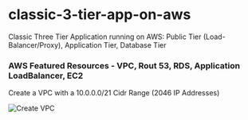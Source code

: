 # classic-3-tier-app-on-aws
Classic Three Tier Application running on AWS: Public Tier (Load-Balancer/Proxy), Application Tier, Database Tier

### AWS Featured Resources - VPC, Rout 53, RDS, Application LoadBalancer, EC2

Create a VPC with a 10.0.0.0/21 Cidr Range (2046 IP Addresses)

![Create VPC]()
